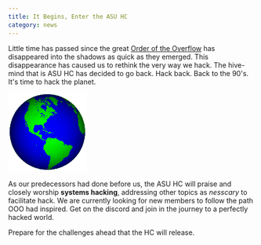 ```yaml
---
title: It Begins, Enter the ASU HC
category: news
---
```


Little time has passed since the great [Order of the Overflow](https://oooverflow.io/) has disappeared into the shadows as quick as they emerged. This disappearance has caused us to rethink the very way we hack. The hive-mind that is ASU HC has decided to go back. Hack back. Back to the 90's. It's time to hack the planet.

![](/files/images/world.gif)

As our predecessors had done before us, the ASU HC will praise and closely worship **systems hacking**, addressing other topics as _nesscary_ to facilitate hack. We are currently looking for new members to follow the path OOO had inspired. Get on the discord and join in the journey to a perfectly hacked world. 

Prepare for the challenges ahead that the HC will release. 
